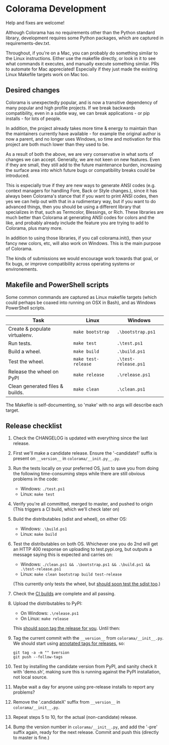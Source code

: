 # Colorama Development

Help and fixes are welcome!

Although Colorama has no requirements other than the Python standard library,
development requires some Python packages, which are captured in
requirements-dev.txt.

Throughout, if you're on a Mac, you can probably do something similar to the
Linux instructions. Either use the makefile directly, or look in it to see
what commands it executes, and manually execute something similar. PRs to
automate for Mac appreciated! Especially if they just made the existing Linux
Makefile targets work on Mac too.

## Desired changes

Colorama is unexpectedly popular, and is now a transitive dependency of many
popular and high profile projects. If we break backwards compatibility, even in a
subtle way, we can break applications - or pip installs - for lots of people.

In addition, the project already takes more time & energy to maintain than
the maintainers currently have available - for example the original author
is now a parent, and no longer uses Windows, so time and motivation for this
project are both much lower than they used to be.

As a result of both the above, we are very conservative in what sorts of
changes we can accept. Generally, we are not keen on new features. Even if
they are small, they still add to the future maintenance burden, increasing
the surface area into which future bugs or compatibility breaks could be
introduced.

This is especially true if they are new ways to generate ANSI codes (e.g.
context managers for handling Fore, Back or Style changes.), since it has
always been Colorama's stance that if you want to print ANSI codes, then yes
we can help out with that in a rudimentary way, but if you want to do advanced
things, then you should be using a different library that specializes in that,
such as Termcolor, Blessings, or Rich. These libraries are much better than
Colorama at generating ANSI codes for colors and the like, and probably
already include the feature you are trying to add to Colorama, plus many
more.

In addition to using those libraries, if you call colorama.init(), then your
fancy new colors, etc, will also work on Windows. This is the main purpose
of Colorama.

The kinds of submissions we would encourage work towards that goal, or fix
bugs, or improve compatibility across operating systems or environements.

## Makefile and PowerShell scripts

Some common commands are captured as Linux makefile targets (which could
perhaps be coaxed into running on OSX in Bash), and as Windows PowerShell
scripts.

| Task                            | Linux               | Windows              |
|---------------------------------|---------------------|----------------------|
| Create & populate virtualenv.   | `make bootstrap`    | `.\bootstrap.ps1`    |
| Run tests.                      | `make test`         | `.\test.ps1`         |
| Build a wheel.                  | `make build`        | `.\build.ps1`        |
| Test the wheel.                 | `make test-release` | `.\test-release.ps1` |
| Release the wheel on PyPI       | `make release`      | `.\release.ps1`      |
| Clean generated files & builds. | `make clean`        | `.\clean.ps1`        |

The Makefile is self-documenting, so 'make' with no args will describe each
target.

## Release checklist

1. Check the CHANGELOG is updated with everything since the last release.

2. First we'll make a candidate release. Ensure  the '-candidate1' suffix is
   present on `__version__` in `colorama/__init.py__.py`.

3. Run the tests locally on your preferred OS, just to save you from doing
   the following time-consuming steps while there are still obvious problems
   in the code:

   * Windows: `./test.ps1`
   * Linux: `make test`

4. Verify you're all committed, merged to master, and pushed to origin (This
   triggers a CI build, which we'll check later on)

5. Build the distributables (sdist and wheel), on either OS:

    * Windows: `.\build.ps1`
    * Linux: `make build`

6. Test the distributables on both OS. Whichever one you do 2nd will get an
   HTTP 400 response on uploading to test.pypi.org, but outputs a message
   saying this is expected and carries on:

   * Windows: `./clean.ps1 && .\bootstrap.ps1 && .\build.ps1 &&
     .\test-release.ps1`
   * Linux: `make clean bootstrap build test-release`

   (This currently only tests the wheel, but
   [should soon test the sdist too](https://github.com/tartley/colorama/issues/286).)

7. Check the [CI builds](https://github.com/tartley/colorama/actions/)
   are complete and all passing.

8. Upload the distributables to PyPI:

   * On Windows: `.\release.ps1`
   * On Linux: `make release`

   This [should soon tag the release for you](https://github.com/tartley/colorama/issues/282). Until then:

9. Tag the current commit with the `__version__` from `colorama/__init__.py`.
   We should start using
   [annotated tags for releases](https://www.tartley.com/posts/til-git-annotated-tags/), so:

       git tag -a -m "" $version
       git push --follow-tags

10. Test by installing the candidate version from PyPI, and sanity check it with
    'demo.sh', making sure this is running against the PyPI installation, not
    local source.

11. Maybe wait a day for anyone using pre-release installs to report any
    problems?

12. Remove the '.candidateX' suffix from `__version__` in
    `colorama/__init__.py`.

13. Repeat steps 5 to 10, for the actual (non-candidate) release.

14. Bump the version number in `colorama/__init__.py`, and add the '-pre'
    suffix again, ready for the next release. Commit and push this (directly to
    master is fine.)
